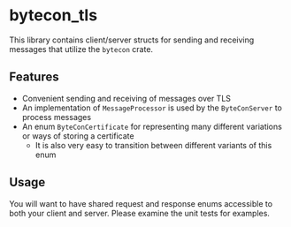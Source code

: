 # bytecon_tls
This library contains client/server structs for sending and receiving messages that utilize the `bytecon` crate.

## Features
- Convenient sending and receiving of messages over TLS
- An implementation of `MessageProcessor` is used by the `ByteConServer` to process messages
- An enum `ByteConCertificate` for representing many different variations or ways of storing a certificate
  - It is also very easy to transition between different variants of this enum

## Usage
You will want to have shared request and response enums accessible to both your client and server. Please examine the unit tests for examples.